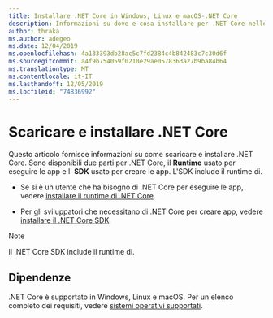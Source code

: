 ```yaml
---
title: Installare .NET Core in Windows, Linux e macOS-.NET Core
description: Informazioni su dove e cosa installare per .NET Core nelle versioni Windows, Linux e macOS. Individuare le dipendenze necessarie per lo sviluppo, la distribuzione e l'esecuzione di app .NET Core.
author: thraka
ms.author: adegeo
ms.date: 12/04/2019
ms.openlocfilehash: 4a133393db28ac5c7fd2384c4b842483c7c30d6f
ms.sourcegitcommit: a4f9b754059f0210e29ae0578363a27b9ba84b64
ms.translationtype: MT
ms.contentlocale: it-IT
ms.lasthandoff: 12/05/2019
ms.locfileid: "74836992"
---
```

# <a name="download-and-install-net-core"></a>Scaricare e installare .NET Core

Questo articolo fornisce informazioni su come scaricare e installare .NET Core. Sono disponibili due parti per .NET Core, il **Runtime** usato per eseguire le app e l' **SDK** usato per creare le app. L'SDK include il runtime di.

- Se si è un utente che ha bisogno di .NET Core per eseguire le app, vedere [installare il runtime di .NET Core](runtime.md).

- Per gli sviluppatori che necessitano di .NET Core per creare app, vedere [installare il .NET Core SDK](sdk.md).

> [!NOTE]
> Il .NET Core SDK include il runtime di.

## <a name="dependencies"></a>Dipendenze

.NET Core è supportato in Windows, Linux e macOS. Per un elenco completo dei requisiti, vedere [sistemi operativi supportati](dependencies.md).
